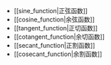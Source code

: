 - [[sine_function|正弦函数]]
- [[cosine_function|余弦函数]]
- [[tangent_function|正切函数]]
- [[cotangent_function|余切函数]]
- [[secant_function|正割函数]]
- [[cosecant_function|余割函数]]